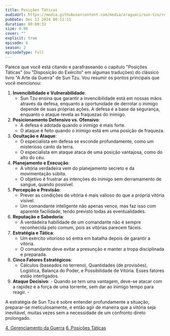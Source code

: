 ```yaml
---
title: Posições Táticas
audioUrl: https://media.githubusercontent.com/media/araguaci/sun-tzu/refs/heads/main/public/audio/05-cap-04-posicoes-taticas.mp3
pubDate: Dec 12 2024 00:11:11
duration: 00:00:33
size: 0.96
cover: ""
explicit: true
episode: 6
season: 2
episodeType: full
---
```



Parece que você está citando e parafraseando o capítulo "Posições Táticas" (ou "Disposição do Exército" em algumas traduções) do clássico livro "A Arte da Guerra" de Sun Tzu. Vou resumir os pontos principais que você mencionou:

  1. **Invencibilidade e Vulnerabilidade**: 
     - Sun Tzu ensina que garantir a invencibilidade está em nossas mãos através da defesa, enquanto a oportunidade de derrotar o inimigo depende de suas próprias ações. A defesa é a base da segurança, enquanto o ataque revela as fraquezas do inimigo.
  2. **Posicionamento Defensivo vs. Ofensivo**: 
      - A defesa é adotada quando o inimigo é mais forte.
      - O ataque é feito quando o inimigo está em uma posição de fraqueza.
  3. **Ocultação e Ataque**: 
     - O especialista em defesa se esconde profundamente, como um misterioso canto da terra.
     - O especialista em ataque ataca de uma posição vantajosa, como do alto do céu.
  4. **Planejamento e Execução**: 
     - A vitória verdadeira vem do planejamento secreto e da movimentação súbita.
     - O objetivo é frustrar as intenções do inimigo sem derramamento de sangue, quando possível.
  5. **Percepção e Previsão**: 
     - Prever as condições de vitória é mais valioso do que a própria vitória visível.
     - Um comandante inteligente não apenas vence, mas faz isso com aparente facilidade, tendo previsto todas as eventualidades.
  6. **Reputação e Sabedoria**: 
     - A verdadeira habilidade de um comandante não é sempre reconhecida pelo comum, pois as vitórias parecem fáceis.
  7. **Estratégia e Tática**: 
     - Um exército vitorioso só entra em batalha depois de garantir a vitória.
     - O comandante deve evitar a presunção e manter a tropa disciplinada e preparada.
  8. **Cinco Fatores Estratégicos**: 
     - Cálculos (baseados no terreno), Quantidades (de provisões), Logística, Balança do Poder, e Possibilidade de Vitória. Esses fatores estão interligados.
  9.  **Ataque Decisivo**: 
     - Quando se tem uma vantagem, deve-se atacar com a rapidez e a força de uma torrente, sem dar ao inimigo tempo para reagir.
     - 

A estratégia de Sun Tzu é sobre entender profundamente a situação, preparar-se meticulosamente, e então agir de maneira que a vitória seja inevitável, muitas vezes sem a necessidade de um confronto direto prolongado.

<div class="text-center mt-16">
  <a class="btn btn-accent mt-9" href="/episode/post04">4. Gerenciamento da Guerra</a>
  <a class="btn btn-accent mt-9" href="/episode/post06">6. Posições Táticas</a>
</div>